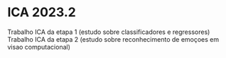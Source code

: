 # ICA 2023.2
Trabalho ICA da etapa 1 (estudo sobre classificadores e regressores)
Trabalho ICA da etapa 2 (estudo sobre reconhecimento de emoçoes em visao computacional)

